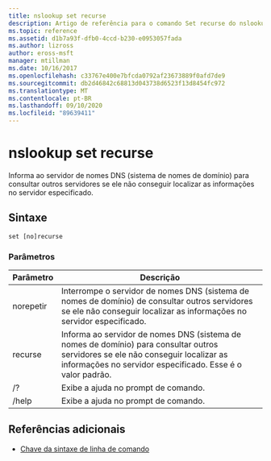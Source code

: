 ```yaml
---
title: nslookup set recurse
description: Artigo de referência para o comando Set recurse do nslookup, que informa o servidor de nome DNS (sistema de nomes de domínio) para consultar outros servidores se ele não conseguir localizar as informações no servidor especificado.
ms.topic: reference
ms.assetid: d1b7a93f-dfb0-4ccd-b230-e0953057fada
ms.author: lizross
author: eross-msft
manager: mtillman
ms.date: 10/16/2017
ms.openlocfilehash: c33767e400e7bfcda0792af23673889f0afd7de9
ms.sourcegitcommit: db2d46842c68813d043738d6523f13d8454fc972
ms.translationtype: MT
ms.contentlocale: pt-BR
ms.lasthandoff: 09/10/2020
ms.locfileid: "89639411"
---
```

# <a name="nslookup-set-recurse"></a>nslookup set recurse

Informa ao servidor de nomes DNS (sistema de nomes de domínio) para consultar outros servidores se ele não conseguir localizar as informações no servidor especificado.

## <a name="syntax"></a>Sintaxe

```
set [no]recurse
```

### <a name="parameters"></a>Parâmetros

| Parâmetro | Descrição |
| ---------- | ---------- |
| norepetir | Interrompe o servidor de nomes DNS (sistema de nomes de domínio) de consultar outros servidores se ele não conseguir localizar as informações no servidor especificado. |
| recurse | Informa ao servidor de nomes DNS (sistema de nomes de domínio) para consultar outros servidores se ele não conseguir localizar as informações no servidor especificado. Esse é o valor padrão. |
| /? | Exibe a ajuda no prompt de comando. |
| /help | Exibe a ajuda no prompt de comando. |

## <a name="additional-references"></a>Referências adicionais

- [Chave da sintaxe de linha de comando](command-line-syntax-key.md)
